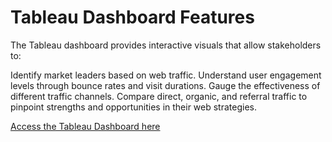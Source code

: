 # Tableau Dashboard Features
The Tableau dashboard provides interactive visuals that allow stakeholders to:

Identify market leaders based on web traffic.
Understand user engagement levels through bounce rates and visit durations.
Gauge the effectiveness of different traffic channels.
Compare direct, organic, and referral traffic to pinpoint strengths and opportunities in their web strategies.

[Access the Tableau Dashboard here](https://public.tableau.com/views/CompetitorMonthlyAnalysis-September2023/TrafficAnalysisDashboard?:language=fr-FR&:display_count=n&:origin=viz_share_link)
